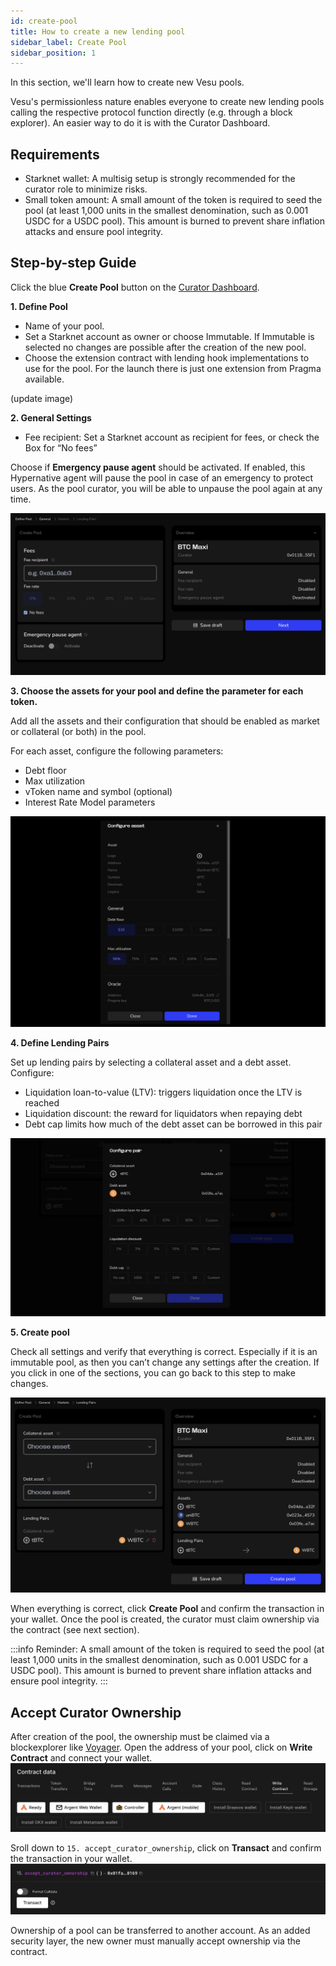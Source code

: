 ```yaml
---
id: create-pool
title: How to create a new lending pool
sidebar_label: Create Pool
sidebar_position: 1
---
```


In this section, we'll learn how to create new Vesu pools.

Vesu's permissionless nature enables everyone to create new lending pools calling the respective protocol function directly (e.g. through a block explorer). An easier way to do it is with the Curator Dashboard.

## Requirements

- Starknet wallet: A multisig setup is strongly recommended for the curator role to minimize risks.
- Small token amount: A small amount of the token is required to seed the pool (at least 1,000 units in the smallest denomination, such as 0.001 USDC for a USDC pool). This amount is burned to prevent share inflation attacks and ensure pool integrity.

## Step-by-step Guide

Click the blue __Create Pool__ button on the [Curator Dashboard](http://curator.vesu.xyz).

**1. Define Pool**
- Name of your pool.
- Set a Starknet account as owner or choose Immutable. If Immutable is selected no changes are possible after the creation of the new pool.
- Choose the extension contract with lending hook implementations to use for the pool. For the launch there is just one extension from Pragma available. 

(update image)

**2. General Settings**
- Fee recipient: Set a Starknet account as recipient for fees, or check the Box for “No fees”

Choose if __Emergency pause agent__ should be activated. If enabled, this Hypernative agent will pause the pool in case of an emergency to protect users. As the pool curator, you will be able to unpause the pool again at any time.

![create-pool-2.png](images/create-pool-2.png)

**3. Choose the assets for your pool and define the parameter for each token.**

Add all the assets and their configuration that should be enabled as market or collateral (or both) in the pool.

For each asset, configure the following parameters:

- Debt floor
- Max utilization
- vToken name and symbol (optional)
- Interest Rate Model parameters

![create-pool-3.png](images/create-pool-3.png)

**4. Define Lending Pairs**

Set up lending pairs by selecting a collateral asset and a debt asset. Configure:
- Liquidation loan-to-value (LTV): triggers liquidation once the LTV is reached
- Liquidation discount: the reward for liquidators when repaying debt
- Debt cap limits how much of the debt asset can be borrowed in this pair

![create-pool-4.png](images/create-pool-4.png)

**5. Create pool**

Check all settings and verify that everything is correct. Especially if it is an immutable pool, as then you can’t change any settings after the creation. If you click in one of the sections, you can go back to this step to make changes.

![create-pool-5.png](images/create-pool-5.png)

When everything is correct, click __Create Pool__ and confirm the transaction in your wallet. Once the pool is created, the curator must claim ownership via the contract (see next section).

:::info
Reminder: A small amount of the token is required to seed the pool (at least 1,000 units in the smallest denomination, such as 0.001 USDC for a USDC pool). This amount is burned to prevent share inflation attacks and ensure pool integrity.
:::

## Accept Curator Ownership

After creation of the pool, the ownership must be claimed via a blockexplorer like [Voyager](https://voyager.online/). Open the address of your pool, click on **Write Contract** and connect your wallet.
![create-pool-ownership.png](images/create-pool-ownership.png)

Sroll down to `15. accept_curator_ownership`, click on **Transact** and confirm the transaction in your wallet.
![create-pool-ownership2.png](images/create-pool-ownership2.png)

Ownership of a pool can be transferred to another account. As an added security layer, the new owner must manually accept ownership via the contract.